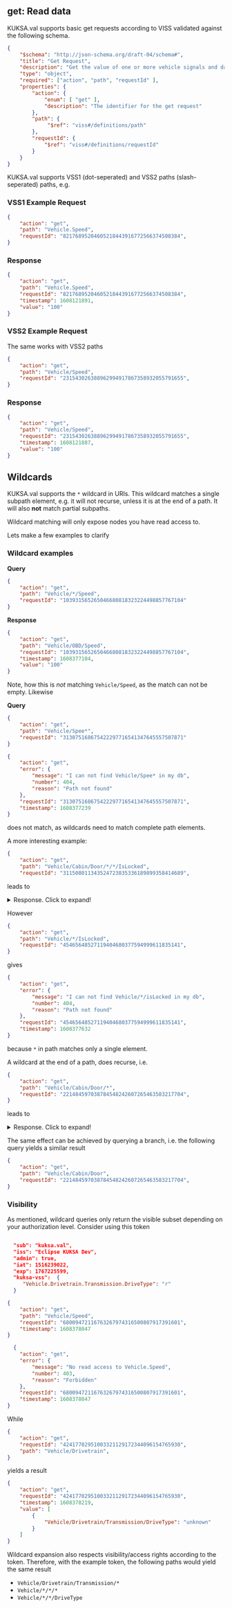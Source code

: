 ## get: Read data

KUKSA.val supports basic get requests according to VISS  validated against the following schema.

```json
{
    "$schema": "http://json-schema.org/draft-04/schema#",
    "title": "Get Request",
    "description": "Get the value of one or more vehicle signals and data attributes",
    "type": "object",
    "required": ["action", "path", "requestId" ],
    "properties": {
        "action": {
            "enum": [ "get" ],
            "description": "The identifier for the get request"
        },
        "path": {
             "$ref": "viss#/definitions/path"
        },
        "requestId": {
            "$ref": "viss#/definitions/requestId"
        }
    }
}
```


KUKSA.val supports VSS1 (dot-seperated) and VSS2 paths (slash-seperated) paths, e.g.

### VSS1 Example Request

```json 
{
    "action": "get", 
    "path": "Vehicle.Speed", 
    "requestId": "82176895204605218443916772566374508384", 
}
```

### Response


```json 
{
    "action": "get", 
    "path": "Vehicle.Speed", 
    "requestId": "82176895204605218443916772566374508384", 
    "timestamp": 1608121891, 
    "value": "100"
}
```

### VSS2 Example Request

The same works with VSS2 paths 
```json 
{
    "action": "get", 
    "path": "Vehicle/Speed", 
    "requestId": "231543026388962994917867358932055791655", 
}
```

### Response


```json 
{
    "action": "get", 
    "path": "Vehicle/Speed", 
    "requestId": "231543026388962994917867358932055791655", 
    "timestamp": 1608121887, 
    "value": "100"
}
```

## Wildcards
KUKSA.val supports the `*` wildcard in URIs. This wildcard matches a single subpath element, e.g. it will not recurse, unless it is at the end of a path. It will also __not__ match partial subpaths.

Wildcard matching will only expose nodes you have read access to.

Lets make a few examples to clarify

### Wildcard examples

__Query__
```json
{
    "action": "get", 
    "path": "Vehicle/*/Speed", 
    "requestId": "103931565265046680818323224498857767104"
}
```

__Response__
```json
{
    "action": "get", 
    "path": "Vehicle/OBD/Speed", 
    "requestId": "103931565265046680818323224498857767104", 
    "timestamp": 1608377104, 
    "value": "100"
}
```
Note, how this is _not_ matching `Vehicle/Speed`, as the match can not be empty. Likewise

__Query__
```json
{
    "action": "get", 
    "path": "Vehicle/Spee*", 
    "requestId": "313075168675422297716541347645557507871" 
}
```

```json
{
    "action": "get", 
    "error": {
        "message": "I can not find Vehicle/Spee* in my db", 
        "number": 404, 
        "reason": "Path not found"
    }, 
    "requestId": "313075168675422297716541347645557507871", 
    "timestamp": 1608377239
}
```

does not match, as wildcards need to match complete path elements.

A more interesting example:

```json
{
    "action": "get", 
    "path": "Vehicle/Cabin/Door/*/*/IsLocked", 
    "requestId": "311508011343524723835336189899358414689",
```
 leads to 
<details>
  <summary>Response. Click to expand!</summary>

```json
{
    "action": "get", 
    "requestId": "311508011343524723835336189899358414689", 
    "timestamp": 1608377507, 
    "value": [
        {
            "Vehicle/Cabin/Door/Row4/Right/IsLocked": "---"
        }, 
        {
            "Vehicle/Cabin/Door/Row4/Left/IsLocked": "---"
        }, 
        {
            "Vehicle/Cabin/Door/Row3/Right/IsLocked": "---"
        }, 
        {
            "Vehicle/Cabin/Door/Row3/Left/IsLocked": "---"
        }, 
        {
            "Vehicle/Cabin/Door/Row2/Right/IsLocked": "---"
        }, 
        {
            "Vehicle/Cabin/Door/Row2/Left/IsLocked": "---"
        }, 
        {
            "Vehicle/Cabin/Door/Row1/Right/IsLocked": "---"
        }, 
        {
            "Vehicle/Cabin/Door/Row1/Left/IsLocked": "---"
        }
    ]
}
```
</details>

However


```json
{
    "action": "get", 
    "path": "Vehicle/*/IsLocked", 
    "requestId": "45465648527119404680377594999611835141",
}
```
gives 
```json
{
    "action": "get", 
    "error": {
        "message": "I can not find Vehicle/*/isLocked in my db", 
        "number": 404, 
        "reason": "Path not found"
    }, 
    "requestId": "45465648527119404680377594999611835141", 
    "timestamp": 1608377632
}
```

because `*` in  path matches only a single element.

A wildcard at the end of a path, does recurse, i.e.

```json
{
    "action": "get", 
    "path": "Vehicle/Cabin/Door/*", 
    "requestId": "221484597038784548242607265463583217704",
}
```
 
leads to 

<details>
  <summary>Response. Click to expand!</summary>

```json
{
    "action": "get", 
    "requestId": "221484597038784548242607265463583217704", 
    "timestamp": 1608377709, 
    "value": [
        {
            "Vehicle/Cabin/Door/Row4/Right/Window/isOpen": "---"
        }, 
        {
            "Vehicle/Cabin/Door/Row4/Right/Window/Switch": "---"
        }, 
        {
            "Vehicle/Cabin/Door/Row4/Right/Window/Position": "---"
        }, 
        {
            "Vehicle/Cabin/Door/Row4/Right/Window/ChildLock": "---"
        }, 
        {
            "Vehicle/Cabin/Door/Row4/Right/Shade/Switch": "---"
        }, 
        {
            "Vehicle/Cabin/Door/Row4/Right/Shade/Position": "---"
        }, 
        {
            "Vehicle/Cabin/Door/Row4/Right/IsOpen": "---"
        }, 
        {
            "Vehicle/Cabin/Door/Row4/Right/IsLocked": "---"
        }, 
        {
            "Vehicle/Cabin/Door/Row4/Right/IsChildLockActive": "---"
        }, 
        {
            "Vehicle/Cabin/Door/Row4/Left/Window/isOpen": "---"
        }, 
        {
            "Vehicle/Cabin/Door/Row4/Left/Window/Switch": "---"
        }, 
        {
            "Vehicle/Cabin/Door/Row4/Left/Window/Position": "---"
        }, 
        {
            "Vehicle/Cabin/Door/Row4/Left/Window/ChildLock": "---"
        }, 
        {
            "Vehicle/Cabin/Door/Row4/Left/Shade/Switch": "---"
        }, 
        {
            "Vehicle/Cabin/Door/Row4/Left/Shade/Position": "---"
        }, 
        {
            "Vehicle/Cabin/Door/Row4/Left/IsOpen": "---"
        }, 
        {
            "Vehicle/Cabin/Door/Row4/Left/IsLocked": "---"
        }, 
        {
            "Vehicle/Cabin/Door/Row4/Left/IsChildLockActive": "---"
        }, 
        {
            "Vehicle/Cabin/Door/Row3/Right/Window/isOpen": "---"
        }, 
        {
            "Vehicle/Cabin/Door/Row3/Right/Window/Switch": "---"
        }, 
        {
            "Vehicle/Cabin/Door/Row3/Right/Window/Position": "---"
        }, 
        {
            "Vehicle/Cabin/Door/Row3/Right/Window/ChildLock": "---"
        }, 
        {
            "Vehicle/Cabin/Door/Row3/Right/Shade/Switch": "---"
        }, 
        {
            "Vehicle/Cabin/Door/Row3/Right/Shade/Position": "---"
        }, 
        {
            "Vehicle/Cabin/Door/Row3/Right/IsOpen": "---"
        }, 
        {
            "Vehicle/Cabin/Door/Row3/Right/IsLocked": "---"
        }, 
        {
            "Vehicle/Cabin/Door/Row3/Right/IsChildLockActive": "---"
        }, 
        {
            "Vehicle/Cabin/Door/Row3/Left/Window/isOpen": "---"
        }, 
        {
            "Vehicle/Cabin/Door/Row3/Left/Window/Switch": "---"
        }, 
        {
            "Vehicle/Cabin/Door/Row3/Left/Window/Position": "---"
        }, 
        {
            "Vehicle/Cabin/Door/Row3/Left/Window/ChildLock": "---"
        }, 
        {
            "Vehicle/Cabin/Door/Row3/Left/Shade/Switch": "---"
        }, 
        {
            "Vehicle/Cabin/Door/Row3/Left/Shade/Position": "---"
        }, 
        {
            "Vehicle/Cabin/Door/Row3/Left/IsOpen": "---"
        }, 
        {
            "Vehicle/Cabin/Door/Row3/Left/IsLocked": "---"
        }, 
        {
            "Vehicle/Cabin/Door/Row3/Left/IsChildLockActive": "---"
        }, 
        {
            "Vehicle/Cabin/Door/Row2/Right/Window/isOpen": "---"
        }, 
        {
            "Vehicle/Cabin/Door/Row2/Right/Window/Switch": "---"
        }, 
        {
            "Vehicle/Cabin/Door/Row2/Right/Window/Position": "---"
        }, 
        {
            "Vehicle/Cabin/Door/Row2/Right/Window/ChildLock": "---"
        }, 
        {
            "Vehicle/Cabin/Door/Row2/Right/Shade/Switch": "---"
        }, 
        {
            "Vehicle/Cabin/Door/Row2/Right/Shade/Position": "---"
        }, 
        {
            "Vehicle/Cabin/Door/Row2/Right/IsOpen": "---"
        }, 
        {
            "Vehicle/Cabin/Door/Row2/Right/IsLocked": "---"
        }, 
        {
            "Vehicle/Cabin/Door/Row2/Right/IsChildLockActive": "---"
        }, 
        {
            "Vehicle/Cabin/Door/Row2/Left/Window/isOpen": "---"
        }, 
        {
            "Vehicle/Cabin/Door/Row2/Left/Window/Switch": "---"
        }, 
        {
            "Vehicle/Cabin/Door/Row2/Left/Window/Position": "---"
        }, 
        {
            "Vehicle/Cabin/Door/Row2/Left/Window/ChildLock": "---"
        }, 
        {
            "Vehicle/Cabin/Door/Row2/Left/Shade/Switch": "---"
        }, 
        {
            "Vehicle/Cabin/Door/Row2/Left/Shade/Position": "---"
        }, 
        {
            "Vehicle/Cabin/Door/Row2/Left/IsOpen": "---"
        }, 
        {
            "Vehicle/Cabin/Door/Row2/Left/IsLocked": "---"
        }, 
        {
            "Vehicle/Cabin/Door/Row2/Left/IsChildLockActive": "---"
        }, 
        {
            "Vehicle/Cabin/Door/Row1/Right/Window/isOpen": "---"
        }, 
        {
            "Vehicle/Cabin/Door/Row1/Right/Window/Switch": "---"
        }, 
        {
            "Vehicle/Cabin/Door/Row1/Right/Window/Position": "---"
        }, 
        {
            "Vehicle/Cabin/Door/Row1/Right/Window/ChildLock": "---"
        }, 
        {
            "Vehicle/Cabin/Door/Row1/Right/Shade/Switch": "---"
        }, 
        {
            "Vehicle/Cabin/Door/Row1/Right/Shade/Position": "---"
        }, 
        {
            "Vehicle/Cabin/Door/Row1/Right/IsOpen": "---"
        }, 
        {
            "Vehicle/Cabin/Door/Row1/Right/IsLocked": "---"
        }, 
        {
            "Vehicle/Cabin/Door/Row1/Right/IsChildLockActive": "---"
        }, 
        {
            "Vehicle/Cabin/Door/Row1/Left/Window/isOpen": "---"
        }, 
        {
            "Vehicle/Cabin/Door/Row1/Left/Window/Switch": "---"
        }, 
        {
            "Vehicle/Cabin/Door/Row1/Left/Window/Position": "---"
        }, 
        {
            "Vehicle/Cabin/Door/Row1/Left/Window/ChildLock": "---"
        }, 
        {
            "Vehicle/Cabin/Door/Row1/Left/Shade/Switch": "---"
        }, 
        {
            "Vehicle/Cabin/Door/Row1/Left/Shade/Position": "---"
        }, 
        {
            "Vehicle/Cabin/Door/Row1/Left/IsOpen": "---"
        }, 
        {
            "Vehicle/Cabin/Door/Row1/Left/IsLocked": "---"
        }, 
        {
            "Vehicle/Cabin/Door/Row1/Left/IsChildLockActive": "---"
        }, 
        {
            "Vehicle/Cabin/Door/Count": 0
        }
    ]
}
```

</details>



The same effect can be achieved by querying a branch, i.e. the following query yields a similar result

```json
{
    "action": "get", 
    "path": "Vehicle/Cabin/Door", 
    "requestId": "221484597038784548242607265463583217704",
}
```

### Visibility

As mentioned, wildcard queries only return the visible subset depending on your authorization level. Consider using this token

```json

  "sub": "kuksa.val",
  "iss": "Eclipse KUKSA Dev",
  "admin": true,
  "iat": 1516239022,
  "exp": 1767225599,
  "kuksa-vss":  {
     "Vehicle.Drivetrain.Transmission.DriveType": "r"
  }
  ```

```json
{
    "action": "get", 
    "path": "Vehicle/Speed",
    "requestId": "68009472116763267974316500807917391601", 
    "timestamp": 1608378047
}
```

```json
  {
    "action": "get", 
    "error": {
        "message": "No read access to Vehicle.Speed", 
        "number": 403, 
        "reason": "Forbidden"
    }, 
    "requestId": "68009472116763267974316500807917391601", 
    "timestamp": 1608378047
}
```

While

```json
{
    "action": "get", 
    "requestId": "42417702951003321129172344096154765930", 
    "path": "Vehicle/Drivetrain", 
}
````
 yields a result

```json
{
    "action": "get", 
    "requestId": "42417702951003321129172344096154765930", 
    "timestamp": 1608378219, 
    "value": [
        {
            "Vehicle/Drivetrain/Transmission/DriveType": "unknown"
        }
    ]
}
```

Wildcard expansion also respects visibility/access rights according to the token. Therefore, with the example token, the following paths would yield the same result
 * `Vehicle/Drivetrain/Transmission/*`
 * `Vehicle/*/*/*` 
 * `Vehicle/*/*/DriveType`






